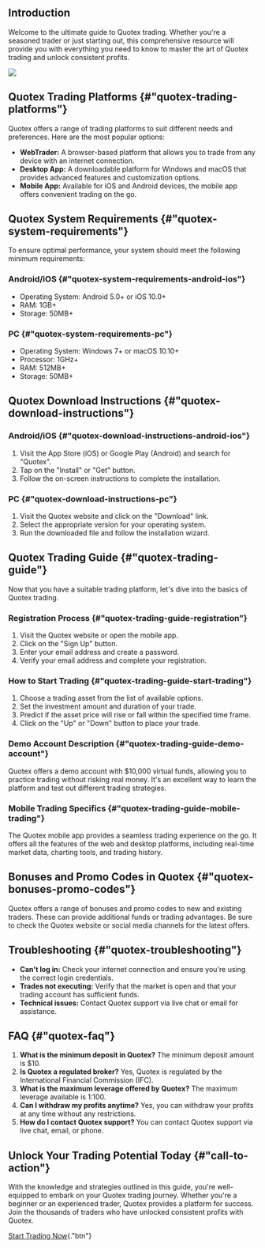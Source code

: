 ## Introduction

Welcome to the ultimate guide to Quotex trading. Whether you\'re a
seasoned trader or just starting out, this comprehensive resource will
provide you with everything you need to know to master the art of Quotex
trading and unlock consistent profits.

[![](https://static.quotex.io/files/4_en/300_250.jpg)](https://traff.sbs/brokerqxlid)

## Quotex Trading Platforms {#"quotex-trading-platforms"}

Quotex offers a range of trading platforms to suit different needs and
preferences. Here are the most popular options:

-   **WebTrader:** A browser-based platform that allows you to trade
    from any device with an internet connection.
-   **Desktop App:** A downloadable platform for Windows and macOS that
    provides advanced features and customization options.
-   **Mobile App:** Available for iOS and Android devices, the mobile
    app offers convenient trading on the go.

## Quotex System Requirements {#"quotex-system-requirements"}

To ensure optimal performance, your system should meet the following
minimum requirements:

### Android/iOS {#"quotex-system-requirements-android-ios"}

-   Operating System: Android 5.0+ or iOS 10.0+
-   RAM: 1GB+
-   Storage: 50MB+

### PC {#"quotex-system-requirements-pc"}

-   Operating System: Windows 7+ or macOS 10.10+
-   Processor: 1GHz+
-   RAM: 512MB+
-   Storage: 50MB+

## Quotex Download Instructions {#"quotex-download-instructions"}

### Android/iOS {#"quotex-download-instructions-android-ios"}

1.  Visit the App Store (iOS) or Google Play (Android) and search for
    "Quotex".
2.  Tap on the "Install" or "Get" button.
3.  Follow the on-screen instructions to complete the installation.

### PC {#"quotex-download-instructions-pc"}

1.  Visit the Quotex website and click on the "Download" link.
2.  Select the appropriate version for your operating system.
3.  Run the downloaded file and follow the installation wizard.

## Quotex Trading Guide {#"quotex-trading-guide"}

Now that you have a suitable trading platform, let\'s dive into the
basics of Quotex trading.

### Registration Process {#"quotex-trading-guide-registration"}

1.  Visit the Quotex website or open the mobile app.
2.  Click on the "Sign Up" button.
3.  Enter your email address and create a password.
4.  Verify your email address and complete your registration.

### How to Start Trading {#"quotex-trading-guide-start-trading"}

1.  Choose a trading asset from the list of available options.
2.  Set the investment amount and duration of your trade.
3.  Predict if the asset price will rise or fall within the specified
    time frame.
4.  Click on the "Up" or "Down" button to place your trade.

### Demo Account Description {#"quotex-trading-guide-demo-account"}

Quotex offers a demo account with \$10,000 virtual funds, allowing you
to practice trading without risking real money. It\'s an excellent way
to learn the platform and test out different trading strategies.

### Mobile Trading Specifics {#"quotex-trading-guide-mobile-trading"}

The Quotex mobile app provides a seamless trading experience on the go.
It offers all the features of the web and desktop platforms, including
real-time market data, charting tools, and trading history.

## Bonuses and Promo Codes in Quotex {#"quotex-bonuses-promo-codes"}

Quotex offers a range of bonuses and promo codes to new and existing
traders. These can provide additional funds or trading advantages. Be
sure to check the Quotex website or social media channels for the latest
offers.

## Troubleshooting {#"quotex-troubleshooting"}

-   **Can\'t log in:** Check your internet connection and ensure you\'re
    using the correct login credentials.
-   **Trades not executing:** Verify that the market is open and that
    your trading account has sufficient funds.
-   **Technical issues:** Contact Quotex support via live chat or email
    for assistance.

## FAQ {#"quotex-faq"}

1.  **What is the minimum deposit in Quotex?** The minimum deposit
    amount is \$10.
2.  **Is Quotex a regulated broker?** Yes, Quotex is regulated by the
    International Financial Commission (IFC).
3.  **What is the maximum leverage offered by Quotex?** The maximum
    leverage available is 1:100.
4.  **Can I withdraw my profits anytime?** Yes, you can withdraw your
    profits at any time without any restrictions.
5.  **How do I contact Quotex support?** You can contact Quotex support
    via live chat, email, or phone.

## Unlock Your Trading Potential Today {#"call-to-action"}

With the knowledge and strategies outlined in this guide, you\'re
well-equipped to embark on your Quotex trading journey. Whether you\'re
a beginner or an experienced trader, Quotex provides a platform for
success. Join the thousands of traders who have unlocked consistent
profits with Quotex.

[Start Trading
Now](\%22https://traff.sbs/brokerqxsignup\%22){."btn"}

